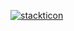 [![stackticon](https://firebasestorage.googleapis.com/v0/b/stackticon-81399.appspot.com/o/images%2F1731583160275?alt=media&token=6c7e68c3-15eb-478a-9b71-9f3a58a72a6e)](https://github.com/msdio/stackticon)
